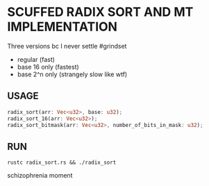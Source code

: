 # SCUFFED RADIX SORT AND MT IMPLEMENTATION
Three versions bc I never settle #grindset
- regular (fast)
- base 16 only (fastest)
- base 2^n only (strangely slow like wtf)

## USAGE

``` rust
radix_sort(arr: Vec<u32>, base: u32);
radix_sort_16(arr: Vec<u32>);
radix_sort_bitmask(arr: Vec<u32>, number_of_bits_in_mask: u32);
```

## RUN

``` console
rustc radix_sort.rs && ./radix_sort
```

schizophrenia moment

